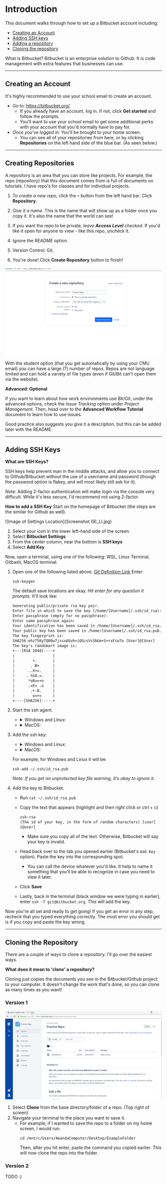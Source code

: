 # Introduction
This document walks through how to set up a Bitbucket account including:
* [Creating an Account](#H1)
* [Adding SSH keys](#H2)
* [Adding a repository](#H3)
* [Cloning the repository](#H4)


What is Bitbucket? Bitbucket is an enterprise solution to Github. It is code management with extra features that businesses can use.

---
## <a name = "H1"></a>Creating an Account
It's highly recommended to use your school email to create an account.
* Go to: https://bitbucket.org/ 
    * If you already have an account, log in. If not, click __Get started__ and follow the prompts.
    * You'll want to use your school email to get some additional perks with your account that you'd normally have to pay for.
* _Once you've logged in:_ You'll be brought to your home screen.
    * You can see all of your repositories from here, or by clicking __Repositories__ on the left hand side of the blue bar. (As seen below.)

---
## <a name = "H2"></a>Creating Repositories
A repository is an area that you can store like projects. For example, the repo (repository) that this document comes from is full of documents on tutorials. I have repo's for classes and for individual projects.

1. _To create a new repo_, click the `+` button from the left hand bar. Click __Repository__.

2. _Give it a name._ This is the name that will show up as a folder once you copy it. It's also the name that the world can see!

3. If you want the repo to be private, _leave __Access Level__ checked._ If you'd like it open for anyone to view - like this repo, uncheck it.

4. Ignore the _README_ option.

5. Version Control: Git.

6. You're done! Click __Create Repository__ button to finish!

![Image of Practice Repo](Practice.png)


With the student option (that you get automatically by using your CMU email) you can have a large (?) number of repos. Repos are not language limited and can hold a variety of file types (even if Git/Bit can't open them via the website).

__Advanced: Optional__

If you want to learn about how work environments use Bit/Git, under the advanced options, check the _Issue Tracking_ option under _Project Management_. Then, head over to the __Advanced Workflow Tutorial__ document to learn how to use issues.

Good practice also suggests you give it a description, but this can be added later with the README.

---
## <a name = "H3"></a>Adding SSH Keys
__What are SSH Keys?__

 SSH keys help prevent man in the middle attacks, and allow you to connect to Github/Bitbucket without the use of a username and password (though the password option is flakey, and will most likely still ask for it).

<i>Note:</i> Adding 2-factor authentication will make login via the console very difficult. While it's less secure, I'd recommend not using 2-factor.

__How to add a SSH Key__
Start on the homepage of Bitbucket (the steps are the similar for Github as well).

![Image of Settings Location](Screenshot (9)_LI.jpg)

1. Select your icon in the lower left-hand side of the screen.
2. Select __Bitbucket Settings__
3. From the center column, near the bottom is __SSH keys__
4. Select __Add Key__

Now, open a terminal, using one of the following: WSL, Linux Terminal, Gitbash, MacOS terminal.
1. Open one of the following listed above. [Git Definition Link](https://confluence.atlassian.com/x/X4FmKw) 
Enter:

    ```
    ssh-keygen
    ```
    The default save locations are okay. _Hit enter for any question it prompts._ It'll look like:

    ```
    Generating public/private rsa key pair.
    Enter file in which to save the key (/home/[Username]/.ssh/id_rsa):
    Enter passphrase (empty for no passphrase):
    Enter same passphrase again:
    Your identification has been saved in /home/[Username]/.ssh/id_rsa.
    Your public key has been saved in /home/[Username]/.ssh/id_rsa.pub.
    The key fingerprint is:
    SHA256:ehzT56yTQ80w7jssxAUvb+iQGcsVs5bGm+S+rxFcw7o [User]@[User]
    The key's randomart image is:
    +---[RSA 2048]----+
    |                 |
    |        +.       |
    |       . B+      |
    |      ..X+=.     |
    |     . %SO.=.    |
    |      *oB==+o    |
    |      .=E= .o    |
    |       .+.B.     |
    |        o=+=     |
    +----[SHA256]-----+
    ```
2. Start the ssh agent.

    * <details><summary>Windows and Linux:</summary>
        <p>

        ```
        eval $(ssh-agent) 
        ```
        </p>
        </details>
        
    * <details><summary>MacOS:</summary>
        <p>

        ```
        eval `ssh-agent`
        ```
        </p>
        </details>

3. Add the ssh key:
    * <details><summary>Windows and Linux:</summary>
        <p>

        ```
        ssh-add ~/.ssh/<private_key_file> 
        ```
        </p>
        </details>
    * <details><summary>MacOS:</summary>
        <p>

        ```
        ssh-add -K ~/.ssh/<private_key_file> 
        ```
        </p>
        </details>
    For example, for Windows and Linux it will be:
    ```
    ssh-add ~/.ssh/id_rsa.pub
    ```
    _Note: If you get an unprotected key file warning, it's okay to ignore it._
4. Add the key to Bitbucket.
    * Run `cat ~/.ssh/id_rsa.pub`

    * Copy the text that appears (highlight and then right click or ctrl + c)
        ```
        ssh-rsa
        (The id of your key, in the form of random characters) [user][@user]
        ```
        * Make sure you copy all of the text. Otherwise, Bitbucket will say your key is invalid.

    * Head back over to the tab you opened earlier (Bitbucket's `Add Key` option). Paste the key into the corresponding spot.
        * You can call the device whatever you'd like. It help to name it something that you'll be able to recognize in case you need to view it later.
    
    * Click __Save__

    * Lastly, back in the terminal (black window we were typing in earlier), enter `ssh -T git@bitbucket.org`. This will add the key.

Now you're all set and ready to get going! If you get an error in any step, recheck that you typed everything correctly. The most error you should get is if you copy and paste the key wrong.

---
## <a name = "H3"></a>Cloning the Repository

There are a couple of ways to clone a repository. I'll go over the easiest ways.

__What does it mean to 'clone' a repository?__

Cloning just copies the documents you see in the Bitbucket/Github project to your computer. It doesn't change the work that's done, so you can clone as many times as you want!

### Version 1
![Home Repo](homeRepo.png)

1. Select __Clone__ from the base directory/folder of a repo. (Top right of screen)
2. Navigate your terminal to the place you want to save it.
    * For example, if I wanted to save the repo to a folder on my home screen, I would run:
        ```
        cd /mnt/c/Users/AmandaComputer/Desktop/ExampleFolder
        ```
        Then, after you hit enter, paste the command you copied earlier. This will now clone the repo into the folder.

### Version 2
TODO :)

